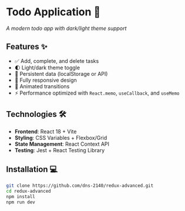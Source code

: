# Todo Application 🌟

_A modern todo app with dark/light theme support_

## Features ✨

- ✅ Add, complete, and delete tasks
- 🌓 Light/dark theme toggle
- 🎯 Persistent data (localStorage or API)
- 📱 Fully responsive design
- 🔄 Animated transitions
- ⚡ Performance optimized with `React.memo`, `useCallback`, and `useMemo`

## Technologies 🛠️

- **Frontend**: React 18 + Vite
- **Styling**: CSS Variables + Flexbox/Grid
- **State Management**: React Context API
- **Testing**: Jest + React Testing Library

## Installation 💻

```bash
git clone https://github.com/dns-2140/redux-advanced.git
cd redux-advanced
npm install
npm run dev
```
